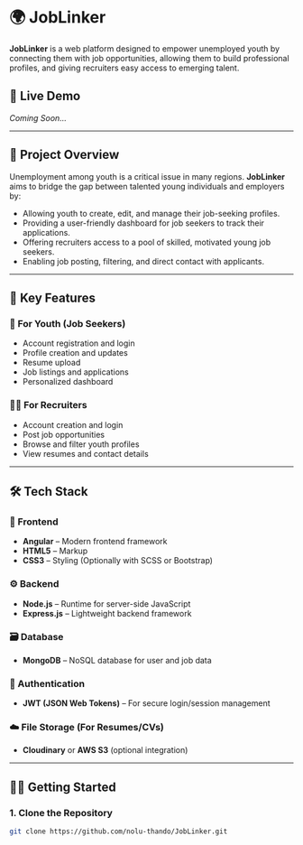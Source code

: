 
# 🌍 JobLinker

**JobLinker** is a web platform designed to empower unemployed youth by connecting them with job opportunities, allowing them to build professional profiles, and giving recruiters easy access to emerging talent.

## 🚀 Live Demo
_Coming Soon..._

---

## 🧠 Project Overview

Unemployment among youth is a critical issue in many regions. **JobLinker** aims to bridge the gap between talented young individuals and employers by:

- Allowing youth to create, edit, and manage their job-seeking profiles.
- Providing a user-friendly dashboard for job seekers to track their applications.
- Offering recruiters access to a pool of skilled, motivated young job seekers.
- Enabling job posting, filtering, and direct contact with applicants.

---

## 🎯 Key Features

### 👤 For Youth (Job Seekers)
- Account registration and login
- Profile creation and updates
- Resume upload
- Job listings and applications
- Personalized dashboard

### 🧑‍💼 For Recruiters
- Account creation and login
- Post job opportunities
- Browse and filter youth profiles
- View resumes and contact details

---

## 🛠️ Tech Stack

### 🧩 Frontend
- **Angular** – Modern frontend framework
- **HTML5** – Markup
- **CSS3** – Styling (Optionally with SCSS or Bootstrap)

### ⚙️ Backend
- **Node.js** – Runtime for server-side JavaScript
- **Express.js** – Lightweight backend framework

### 🗃️ Database
- **MongoDB** – NoSQL database for user and job data

### 🔐 Authentication
- **JWT (JSON Web Tokens)** – For secure login/session management

### ☁️ File Storage (For Resumes/CVs)
- **Cloudinary** or **AWS S3** (optional integration)

---

## 🧑‍💻 Getting Started

### 1. Clone the Repository

```bash
git clone https://github.com/nolu-thando/JobLinker.git



